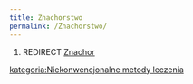 ```yaml
---
title: Znachorstwo
permalink: /Znachorstwo/
---
```


1.  REDIRECT [Znachor](/atopedia/Znachor "wikilink")

[kategoria:Niekonwencjonalne metody leczenia](/atopedia/kategoria:Niekonwencjonalne_metody_leczenia "wikilink")